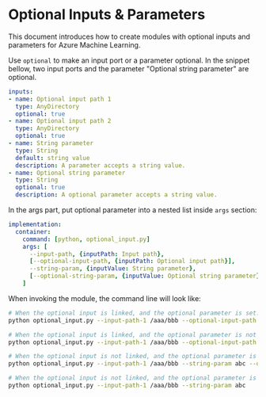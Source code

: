 Optional Inputs & Parameters
======================

This document introduces how to create modules  with optional inputs and parameters for Azure Machine Learning.

Use `optional` to make an input port or a parameter optional.
In the snippet bellow, two input ports and the parameter "Optional string parameter" are optional.
```yaml
inputs:
- name: Optional input path 1
  type: AnyDirectory
  optional: true
- name: Optional input path 2
  type: AnyDirectory
  optional: true
- name: String parameter
  type: String
  default: string value
  description: A parameter accepts a string value.
- name: Optional string parameter
  type: String
  optional: true
  description: A optional parameter accepts a string value.
```

In the args part, put optional parameter into a nested list inside `args` section:
```yaml
implementation:
  container:
    command: [python, optional_input.py]
    args: [
      --input-path, {inputPath: Input path},
      [--optional-input-path, {inputPath: Optional input path}],
      --string-param, {inputValue: String parameter},
      [--optional-string-param, {inputValue: Optional string parameter}],
    ]
```

When invoking the module, the command line will look like:

```bash
# When the optional input is linked, and the optional parameter is set.
python optional_input.py --input-path-1 /aaa/bbb --optional-input-path /xxx/yyy --string-param abc --optional-string-param def

# When the optional input is linked, and the optional parameter is not set.
python optional_input.py --input-path-1 /aaa/bbb --optional-input-path /xxx/yyy --string-param abc

# When the optional input is not linked, and the optional parameter is set.
python optional_input.py --input-path-1 /aaa/bbb --string-param abc --optional-string-param def

# When the optional input is not linked, and the optional parameter is not set.
python optional_input.py --input-path-1 /aaa/bbb --string-param abc
```
